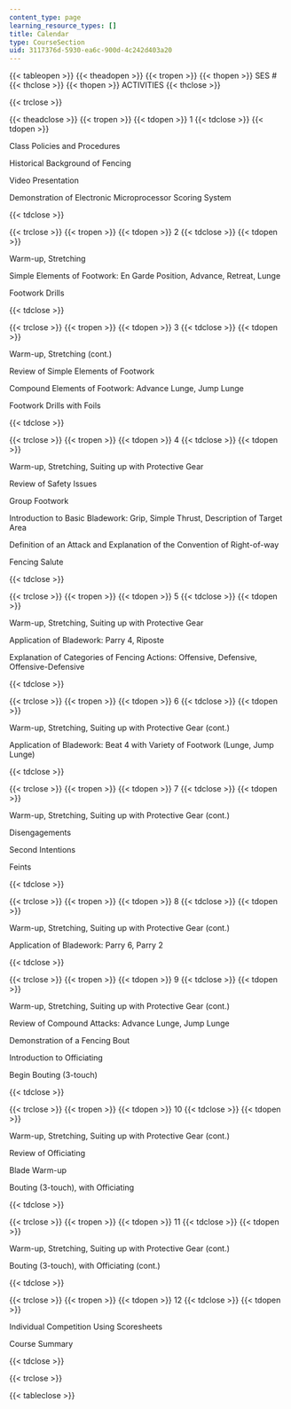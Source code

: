 ```yaml
---
content_type: page
learning_resource_types: []
title: Calendar
type: CourseSection
uid: 3117376d-5930-ea6c-900d-4c242d403a20
---
```


{{< tableopen >}}
{{< theadopen >}}
{{< tropen >}}
{{< thopen >}}
SES #
{{< thclose >}}
{{< thopen >}}
ACTIVITIES
{{< thclose >}}

{{< trclose >}}

{{< theadclose >}}
{{< tropen >}}
{{< tdopen >}}
1
{{< tdclose >}}
{{< tdopen >}}


Class Policies and Procedures

Historical Background of Fencing

Video Presentation

Demonstration of Electronic Microprocessor Scoring System


{{< tdclose >}}

{{< trclose >}}
{{< tropen >}}
{{< tdopen >}}
2
{{< tdclose >}}
{{< tdopen >}}


Warm-up, Stretching

Simple Elements of Footwork: En Garde Position, Advance, Retreat, Lunge

Footwork Drills


{{< tdclose >}}

{{< trclose >}}
{{< tropen >}}
{{< tdopen >}}
3
{{< tdclose >}}
{{< tdopen >}}


Warm-up, Stretching (cont.)

Review of Simple Elements of Footwork

Compound Elements of Footwork: Advance Lunge, Jump Lunge

Footwork Drills with Foils


{{< tdclose >}}

{{< trclose >}}
{{< tropen >}}
{{< tdopen >}}
4
{{< tdclose >}}
{{< tdopen >}}


Warm-up, Stretching, Suiting up with Protective Gear

Review of Safety Issues

Group Footwork

Introduction to Basic Bladework: Grip, Simple Thrust, Description of Target Area

Definition of an Attack and Explanation of the Convention of Right-of-way

Fencing Salute


{{< tdclose >}}

{{< trclose >}}
{{< tropen >}}
{{< tdopen >}}
5
{{< tdclose >}}
{{< tdopen >}}


Warm-up, Stretching, Suiting up with Protective Gear

Application of Bladework: Parry 4, Riposte

Explanation of Categories of Fencing Actions: Offensive, Defensive, Offensive-Defensive


{{< tdclose >}}

{{< trclose >}}
{{< tropen >}}
{{< tdopen >}}
6
{{< tdclose >}}
{{< tdopen >}}


Warm-up, Stretching, Suiting up with Protective Gear (cont.)

Application of Bladework: Beat 4 with Variety of Footwork (Lunge, Jump Lunge)


{{< tdclose >}}

{{< trclose >}}
{{< tropen >}}
{{< tdopen >}}
7
{{< tdclose >}}
{{< tdopen >}}


Warm-up, Stretching, Suiting up with Protective Gear (cont.)

Disengagements

Second Intentions

Feints


{{< tdclose >}}

{{< trclose >}}
{{< tropen >}}
{{< tdopen >}}
8
{{< tdclose >}}
{{< tdopen >}}


Warm-up, Stretching, Suiting up with Protective Gear (cont.)

Application of Bladework: Parry 6, Parry 2


{{< tdclose >}}

{{< trclose >}}
{{< tropen >}}
{{< tdopen >}}
9
{{< tdclose >}}
{{< tdopen >}}


Warm-up, Stretching, Suiting up with Protective Gear (cont.)

Review of Compound Attacks: Advance Lunge, Jump Lunge

Demonstration of a Fencing Bout

Introduction to Officiating

Begin Bouting (3-touch)


{{< tdclose >}}

{{< trclose >}}
{{< tropen >}}
{{< tdopen >}}
10
{{< tdclose >}}
{{< tdopen >}}


Warm-up, Stretching, Suiting up with Protective Gear (cont.)

Review of Officiating

Blade Warm-up

Bouting (3-touch), with Officiating


{{< tdclose >}}

{{< trclose >}}
{{< tropen >}}
{{< tdopen >}}
11
{{< tdclose >}}
{{< tdopen >}}


Warm-up, Stretching, Suiting up with Protective Gear (cont.)

Bouting (3-touch), with Officiating (cont.)


{{< tdclose >}}

{{< trclose >}}
{{< tropen >}}
{{< tdopen >}}
12
{{< tdclose >}}
{{< tdopen >}}


Individual Competition Using Scoresheets

Course Summary


{{< tdclose >}}

{{< trclose >}}

{{< tableclose >}}
